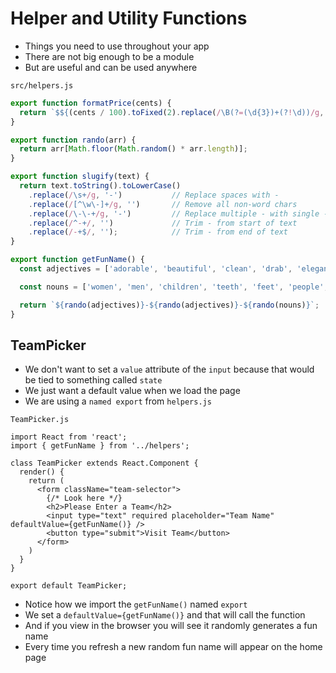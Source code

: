 # Helper and Utility Functions
* Things you need to use throughout your app
* There are not big enough to be a module
* But are useful and can be used anywhere

`src/helpers.js`

```js
export function formatPrice(cents) {
  return `$${(cents / 100).toFixed(2).replace(/\B(?=(\d{3})+(?!\d))/g, ',')}`;
}

export function rando(arr) {
  return arr[Math.floor(Math.random() * arr.length)];
}

export function slugify(text) {
  return text.toString().toLowerCase()
    .replace(/\s+/g, '-')           // Replace spaces with -
    .replace(/[^\w\-]+/g, '')       // Remove all non-word chars
    .replace(/\-\-+/g, '-')         // Replace multiple - with single -
    .replace(/^-+/, '')             // Trim - from start of text
    .replace(/-+$/, '');            // Trim - from end of text
}

export function getFunName() {
  const adjectives = ['adorable', 'beautiful', 'clean', 'drab', 'elegant', 'fancy', 'glamorous', 'handsome', 'long', 'magnificent', 'old-fashioned', 'plain', 'quaint', 'sparkling', 'ugliest', 'unsightly', 'angry', 'bewildered', 'clumsy', 'defeated', 'embarrassed', 'fierce', 'grumpy', 'helpless', 'itchy', 'jealous', 'lazy', 'mysterious', 'nervous', 'obnoxious', 'panicky', 'repulsive', 'scary', 'thoughtless', 'uptight', 'worried'];

  const nouns = ['women', 'men', 'children', 'teeth', 'feet', 'people', 'leaves', 'mice', 'geese', 'halves', 'knives', 'wives', 'lives', 'elves', 'loaves', 'potatoes', 'tomatoes', 'cacti', 'foci', 'fungi', 'nuclei', 'syllabuses', 'analyses', 'diagnoses', 'oases', 'theses', 'crises', 'phenomena', 'criteria', 'data'];

  return `${rando(adjectives)}-${rando(adjectives)}-${rando(nouns)}`;
}
```

## TeamPicker
* We don't want to set a `value` attribute of the `input` because that would be tied to something called `state`
* We just want a default value when we load the page
* We are using a `named export` from `helpers.js`

`TeamPicker.js`

```
import React from 'react';
import { getFunName } from '../helpers';

class TeamPicker extends React.Component {
  render() {
    return (
      <form className="team-selector">
        {/* Look here */}
        <h2>Please Enter a Team</h2>
        <input type="text" required placeholder="Team Name" defaultValue={getFunName()} />
        <button type="submit">Visit Team</button>
      </form>
    )
  }
}

export default TeamPicker;
```

* Notice how we import the `getFunName()` named `export`
* We set a `defaultValue={getFunName()}` and that will call the function
* And if you view in the browser you will see it randomly generates a fun name
* Every time you refresh a new random fun name will appear on the home page


